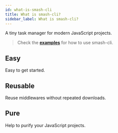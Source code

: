```yaml
---
id: what-is-smash-cli
title: What is smash-cli?
sidebar_label: What is smash-cli?
---
```


A tiny task manager for modern JavaScript projects.

> Check the [**examples**](examples/usage/using-a-template.md) for how to use
> smash-cli.

## Easy

Easy to get started.

## Reusable

Reuse middlewares without repeated downloads.

## Pure

Help to purify your JavaScript projects.
